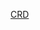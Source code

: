 [CRD](charts/azure-service-operator/crds/apiextensions.k8s.io_v1beta1_customresourcedefinition_cosmosdbs.azure.microsoft.com.yaml)
